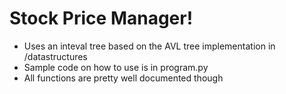 # Stock Price Manager!

- Uses an inteval tree based on the AVL tree implementation in /datastructures
- Sample code on how to use is in program.py
- All functions are pretty well documented though
